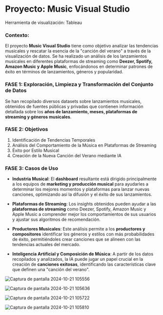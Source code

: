 # Proyecto: **Music Visual Studio**  
Herramienta de visualización: Tableau

### **Contexto:**
El proyecto **Music Visual Studio** tiene como objetivo analizar las tendencias musicales y rescatar la esencia de la "canción del verano" a través de la visualización de datos. Se ha realizado un análisis de los lanzamientos musicales en diferentes plataformas de streaming como **Deezer, Spotify, Amazon Music y Apple Music**, enfocándonos en determinar patrones de éxito en términos de lanzamientos, géneros y popularidad.

### **FASE 1: Exploración, Limpieza y Transformación del Conjunto de Datos**
Se han recopilado diversos datasets sobre lanzamientos musicales, obtenidos de fuentes públicas y privadas que contienen información detallada sobre los **años de lanzamiento, meses, plataformas de streaming y géneros musicales**. 

### **FASE 2: Objetivos**
1. Identificación de Tendencias Temporales 
2. Análisis del Comportamiento de la Música en Plataformas de Streaming
3. Éxito por Estilo Musical
4. Creación de la Nueva Canción del Verano mediante IA

### **FASE 3: Casos de Uso**
- **Industria Musical**: El **dashboard** resultante está dirigido principalmente a los equipos de **marketing y producción musical** para ayudarles a determinar los mejores momentos y plataformas para lanzar nuevas canciones, optimizando así la difusión y el éxito de sus lanzamientos.

- **Plataformas de Streaming**: Los insights obtenidos pueden ayudar a las **plataformas de streaming** como Deezer, Spotify, Amazon Music y Apple Music a comprender mejor los comportamientos de sus usuarios y ajustar sus algoritmos de recomendación.

- **Productores Musicales**: Este análisis permite a los **productores y compositores** identificar los géneros y estilos con más probabilidades de éxito, permitiéndoles crear canciones que se alineen con las tendencias actuales del mercado.

- **Inteligencia Artificial y Composición de Música**: A partir de los datos recopilados y analizados, la IA puede jugar un papel crucial en la creación de **canciones exitosas**, identificando las características clave que definen una "canción del verano".


![Captura de pantalla 2024-10-21 105556](https://github.com/user-attachments/assets/ad25afaa-3413-49e8-9ba1-fa9445d2677e)


![Captura de pantalla 2024-10-21 105636](https://github.com/user-attachments/assets/5b05c3ca-a967-4b30-87cf-a6d741e9f11b)


![Captura de pantalla 2024-10-21 105722](https://github.com/user-attachments/assets/94b2537b-9b97-4a68-a977-9809f7637ebf)


![Captura de pantalla 2024-10-21 105810](https://github.com/user-attachments/assets/18b21448-5423-4783-be2c-b75e78bc4c7d)
